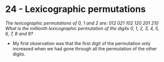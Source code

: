 # 24 - Lexicographic permutations

_The lexicographic permutations of 0, 1 and 2 are:
012   021   102   120   201   210
What is the millionth lexicographic permutation of the digits 0, 1, 2, 3, 4, 5, 6, 7, 8 and 9?_

- My first observation was that the first digit of the permutation only increased when we had gone through all the permutation of the other digits.
